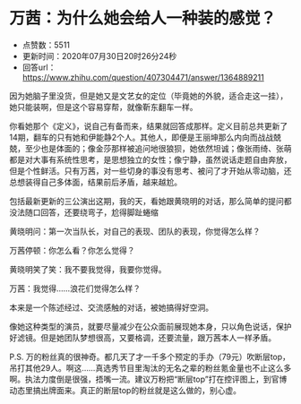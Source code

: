 # 万茜：为什么她会给人一种装的感觉？
- 点赞数：5511
- 更新时间：2020年07月30日20时26分24秒
- 回答url：https://www.zhihu.com/question/407304471/answer/1364889211
<body>
 <p data-pid="ZvmF6h9d">因为她脑子里没货，但是她又是文艺女的定位（毕竟她的外貌，适合走这一挂），她只能装啊，但是这个容易穿帮，就像靳东翻车一样。</p>
 <p data-pid="r55DSrvB">你看她那个《定义》，说自己有备而来，结果就回答成那样。定义目前总共更新了14期，翻车的只有她和伊能静2个人。其他人，即便是王丽坤那么内向而战战兢兢，至少也是体面的；像金莎那样被追问地很狼狈，她依然坦诚；像张雨绮、张萌都是对大事有系统性思考，是思想独立的女性；像宁静，虽然说话走题自由奔放，但是个性鲜活。只有万茜，对一些切身的事没有思考、被问了才开始从零动脑，还总想装得自己多体面，结果前后矛盾，越来越尬。</p>
 <p data-pid="lTC95eOB">包括最新更新的三公演出这期，我的天，看她跟黄晓明的对话，那么简单的提问都没法随口回答，还要绕弯子，尬得脚趾蜷缩</p>
 <p data-pid="ToZVt81z">黄晓明问：第一次当队长，对自己的表现、团队的表现，你觉得怎么样？</p>
 <p data-pid="_Yh8XdFI">万茜停顿：你怎么看？你怎么觉得？</p>
 <p data-pid="lQC6Gsyj">黄晓明笑了笑：我不要我觉得，我要你觉得。</p>
 <p data-pid="3fIpQ4Cx">万茜：我觉得……浪花们觉得怎么样？</p>
 <p data-pid="LZJpHMvM">本来是一个陈述经过、交流感触的对话，被她搞得好空洞。</p>
 <p data-pid="55bvSqJM">像她这种类型的演员，就要尽量减少在公众面前展现她本身，只以角色说话，保护好滤镜。但是她团队梦想很高，又要格调，还要流量，跟万茜本人一样矛盾。</p>
 <p data-pid="FoD3HB7G">P.S. 万的粉丝真的很神奇。都几天了才一千多个预定的手办（79元）吹断层top，吊打其他29人。啊这……真选秀节目里淘汰的无名之辈的粉丝氪金量也不止这么多啊。执法力度倒是很强，捂嘴一流。建议万粉把“断层top”打在控评图上，到官博动态里搞出牌面来。真正的断层top的粉丝就是这么做的，别心虚。</p>
</body>